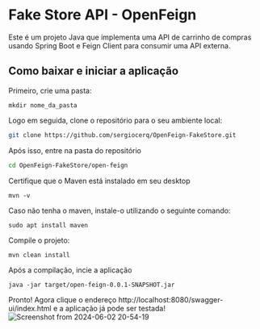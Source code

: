 # Fake Store API - OpenFeign

Este é um projeto Java que implementa uma API de carrinho de compras usando Spring Boot e Feign Client para consumir uma API externa.

## Como baixar e iniciar a aplicação

Primeiro, crie uma pasta:

```
mkdir nome_da_pasta
```

Logo em seguida, clone o repositório para o seu ambiente local:

```sh
git clone https://github.com/sergiocerq/OpenFeign-FakeStore.git
```
Após isso, entre na pasta do repositório

```sh
cd OpenFeign-FakeStore/open-feign
```

Certifique que o Maven está instalado em seu desktop

```
mvn -v
```

Caso não tenha o maven, instale-o utilizando o seguinte comando:

```
sudo apt install maven
```

Compile o projeto:

```
mvn clean install
```

Após a compilação, incie a aplicação

```
java -jar target/open-feign-0.0.1-SNAPSHOT.jar
```

Pronto! Agora clique o endereço http://localhost:8080/swagger-ui/index.html e a aplicação já pode ser testada!
![Screenshot from 2024-06-02 20-54-19](https://github.com/sergiocerq/OpenFeign-FakeStore/assets/126781655/3eb4019a-ad6b-4a0c-80fd-59a4d3b1b53b)
